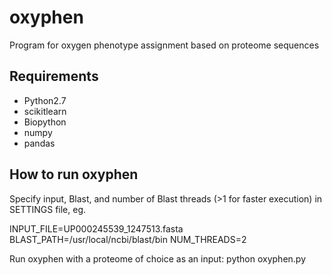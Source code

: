 # oxyphen
Program for oxygen phenotype assignment based on proteome sequences

## Requirements
- Python2.7
- scikitlearn
- Biopython
- numpy
- pandas

## How to run oxyphen
Specify input, Blast, and number of Blast threads (>1 for faster execution) in SETTINGS file, eg. 

INPUT_FILE=UP000245539_1247513.fasta
BLAST_PATH=/usr/local/ncbi/blast/bin
NUM_THREADS=2

Run oxyphen with a proteome of choice as an input:
python oxyphen.py
